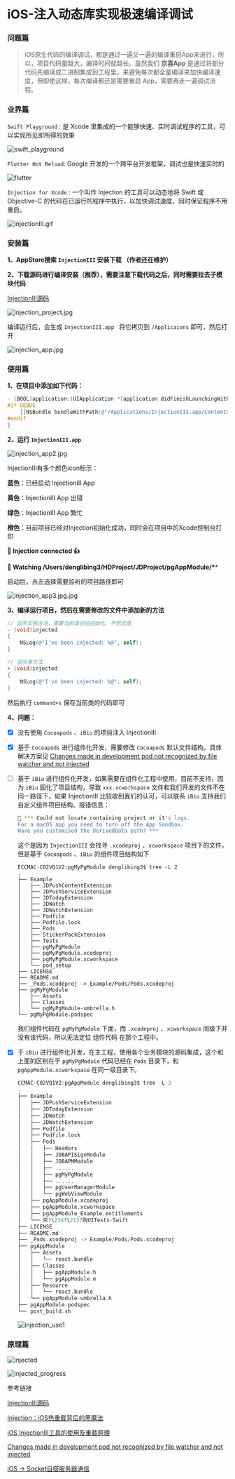 # iOS-注入动态库实现极速编译调试



### 问题篇



> iOS原生代码的编译调试，都是通过一遍又一遍的编译重启App来进行，所以，项目代码量越大，编译时间就越长。虽然我们 **京喜App** 是通过将部分代码先编译成二进制集成到工程里，来避免每次都全量编译来加快编译速度，但即使这样，每次编译都还是需要重启 App，需要再走一遍调试流程。





### 业界篇

`Swift Playground` : 是 Xcode 里集成的一个能够快速、实时调试程序的工具，可以实现所见即所得的效果

![swift_playground](./swift_playground.jpg) 



`Flutter Hot Reload`: Google 开发的一个跨平台开发框架，调试也是快速实时的

![flutter](./flutter.gif) 



`Injection for Xcode` : 一个叫作 Injection 的工具可以动态地将 Swift 或 Objective-C 的代码在已运行的程序中执行，以加快调试速度，同时保证程序不用重启。

![injectionIII.gif](./injectionIII.gif) 





### 安装篇

**1、AppStore搜索 `InjectionIII` 安装下载 （作者还在维护）**

**2、下载源码进行编译安装（推荐），需要注意下载代码之后，同时需要拉去子模块代码**

[InjectionIII源码](https://github.com/johnno1962/InjectionIII)

![injection_project.jpg](./injection_project.jpg) 

编译运行后，会生成 `InjectionIII.app ` 将它拷贝到 `/Applicaions` 即可，然后打开

![injection_app.jpg](./injection_app.jpg)







### 使用篇

**1、在项目中添加如下代码：**

```objective-c
- (BOOL)application:(UIApplication *)application didFinishLaunchingWithOptions:(NSDictionary *)launchOptions {
#if DEBUG
    [[NSBundle bundleWithPath:@"/Applications/InjectionIII.app/Contents/Resources/iOSInjection.bundle"] load];
#endif
}
```



**2、运行  `InjectionIII.app `**  

![injection_app2.jpg](./injection_app2.jpg) 

InjectionIII有多个颜色icon标示：

**蓝色**：已经启动 InjectionIII App

**黄色**：InjectionIII App 出错

**绿色**：InjectionIII App 繁忙

**橙色**：目前项目已经对Injection初始化成功，同时会在项目中的Xcode控制台打印


**💉 Injection connected 👍**

**💉 Watching /Users/denglibing3/HDProject/JDProject/pgAppModule/\****



启动后，点击选择需要监听的项目路径即可

![injection_app3.jpg.jpg](./injection_app3.jpg.jpg)



**3、编译运行项目，然后在需要修改的文件中添加新的方法**

```objective-c
// 监听实例方法，需要当前类已经初始化，不然无效
- (void)injected
{
    NSLog(@"I've been injected: %@", self);
}

// 监听类方法
+ (void)injected
{
    NSLog(@"I've been injected: %@", self);
}
```

然后执行 `command+s` 保存当前类的代码即可 



**4、问题：**

- [x]  没有使用 `Cocoapods`  、`iBiu` 的项目注入 InjectionIII

- [x] 基于 `Cocoapods` 进行组件化开发，需要修改 `Cocoapods` 默认文件结构，具体解决方案见 [Changes made in development pod not recognized by file watcher and not injected](https://github.com/johnno1962/InjectionIII/issues/34)

- [ ] 基于 `iBiu` 进行组件化开发，如果需要在组件化工程中使用，目前不支持，因为 `iBiu` 固化了项目结构，导致 `xxx.xcworkspace` 文件和我们开发的文件不在同一路径下，如果 InjectionIII 比较收到我们的认可，可以联系 `iBiu` 支持我们自定义组件项目结构。报错信息：

  ```sh
  💉 *** Could not locate containing project or it's logs.
  For a macOS app you need to turn off the App Sandbox.
  Have you customised the DerivedData path? ***
  ```

  这个是因为 `InjectionIII` 会找寻 `.xcodeproj` 、`xcworkspace` 项目下的文件，但是基于 `Cocoapods` 、`iBiu` 的组件项目结构如下

  ```shell
  ECCMAC-C02VQ1V2:pgMyPgModule denglibing3$ tree -L 2
  .
  ├── Example
  │   ├── JDPushContentExtension
  │   ├── JDPushServiceExtension
  │   ├── JDTodayExtension
  │   ├── JDWatch
  │   ├── JDWatchExtension
  │   ├── Podfile
  │   ├── Podfile.lock
  │   ├── Pods
  │   ├── StickerPackExtension
  │   ├── Tests
  │   ├── pgMyPgModule
  │   ├── pgMyPgModule.xcodeproj
  │   ├── pgMyPgModule.xcworkspace
  │   └── pod_setup
  ├── LICENSE
  ├── README.md
  ├── _Pods.xcodeproj -> Example/Pods/Pods.xcodeproj
  ├── pgMyPgModule
  │   ├── Assets
  │   ├── Classes
  │   └── pgMyPgModule-umbrella.h
  └── pgMyPgModule.podspec
  ```

  我们组件代码在 `pgMyPgModule` 下面，而  `.xcodeproj` 、`xcworkspace`  同级下并没有该代码，所以无法定位 组件代码 在那个工程中。

- [x] 于 `iBiu` 进行组件化开发，在主工程，使用各个业务模块的源码集成，这个和上面的区别在于 `pgMyPgModule` 代码已经在 `Pods` 目录下，和 `pgAppModule.xcworkspace` 在同一级目录下。

  ```objective-c
  CCMAC-C02VQ1V2:pgAppModule denglibing3$ tree -L 3
  .
  ├── Example
  │   ├── JDPushServiceExtension
  │   ├── JDTodayExtension
  │   ├── JDWatch
  │   ├── JDWatchExtension
  │   ├── Podfile
  │   ├── Podfile.lock
  │   ├── Pods
  │   │   ├── Headers
  │   │   ├── JDBAPISignModule
  │   │   ├── JDBAPMModule
  │   │   ├── ......
  │   │   ├── pgMyPgModule
  │   │   ├── ......
  │   │   ├── pgUserManagerModule
  │   │   └── pgWebViewModule
  │   ├── pgAppModule.xcodeproj
  │   ├── pgAppModule.xcworkspace
  │   ├── pgAppModule_Example.entitlements
  │   └── 京?\234?\213?购UITests-Swift
  ├── LICENSE
  ├── README.md
  ├── _Pods.xcodeproj -> Example/Pods/Pods.xcodeproj
  ├── pgAppModule
  │   ├── Assets
  │   │   └── react.bundle
  │   ├── Classes
  │   │   ├── pgAppModule.h
  │   │   └── pgAppModule.m
  │   ├── Resource
  │   │   └── react.bundle
  │   └── pgAppModule-umbrella.h
  ├── pgAppModule.podspec
  └── post_build.sh
  ```


  ![injection_use1](./injection_use1.jpg) 





### 原理篇

![injected](./injected.png) 


![injected_progress](./injected_progress.png) 





参考链接

[InjectionIII源码](https://github.com/johnno1962/InjectionIII)

[Injection：iOS热重载背后的黑魔法](https://juejin.im/entry/5b1f4c5f5188257d7c35e9d9)

[iOS InjectionIII工具的使用及重载原理](https://www.jianshu.com/p/0489c654657d)

[Changes made in development pod not recognized by file watcher and not injected](https://github.com/johnno1962/InjectionIII/issues/34)

[iOS -> Socket自搭服务器通信](https://www.jianshu.com/p/d34d5c38f183)

